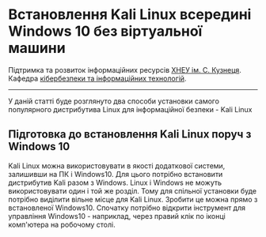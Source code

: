 # Встановлення Kali Linux всередині Windows 10 без віртуальної машини

Підтримка та розвиток інформаційних ресурсів [ХНЕУ ім. С. Кузнеця](https://www.hneu.edu.ua/). Кафедра [кібербезпеки та інформаційних технологій](http://www.kafcbit.hneu.edu.ua/).

---
У даній статті буде розглянуто два способи установки самого популярного дистрибутива Linux для інформаційної безпеки - Kali Linux

## Підготовка до встановлення Kali Linux поруч з Windows 10

Kali Linux можна використовувати в якості додаткової системи, залишивши на ПК і Windows10. Для цього потрібно встановити дистрибутив Kali разом з Windows.
Linux і Windows не можуть використовувати один і той же розділ. Тому для спільної установки буде потрібно виділити вільне місце для Kali Linux. Зробити це можна прямо з встановленої Windows10.
Спочатку потрібно відкрити інструмент для управління Windows10 - наприклад, через правий клік по іконці комп'ютера на робочому столі.

